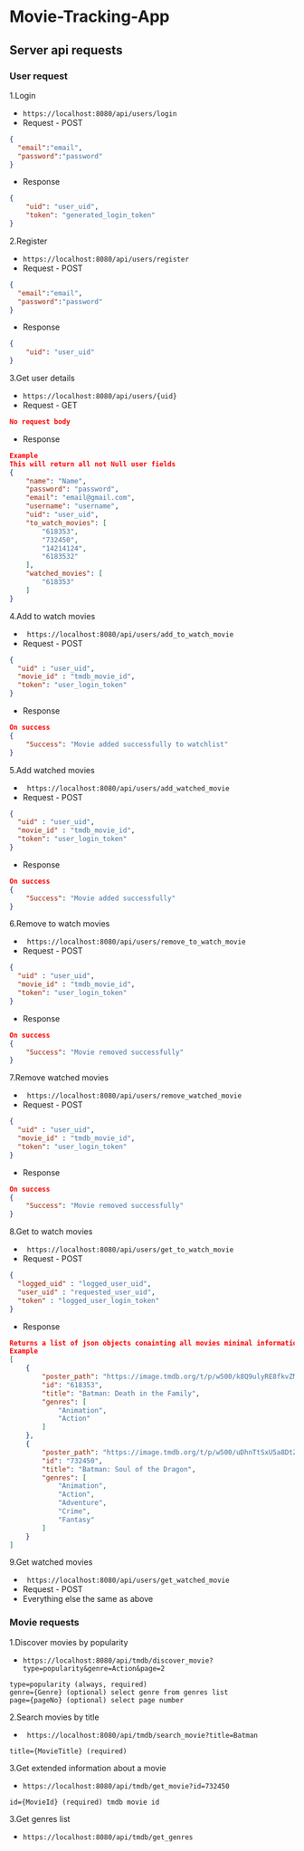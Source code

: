 # Movie-Tracking-App

## Server api requests

### User request 

1.Login<br/>
- ``` https://localhost:8080/api/users/login ``` <br/>
- Request - POST<br/>
```json
{
  "email":"email",
  "password":"password"
}
```
- Response
```json
{
    "uid": "user_uid",
    "token": "generated_login_token"
}
```

2.Register<br/>
- ``` https://localhost:8080/api/users/register ``` <br/>
- Request - POST<br/>
```json
{
  "email":"email",
  "password":"password"
}
```
- Response
```json
{
    "uid": "user_uid"
}
```

3.Get user details<br/>
- ``` https://localhost:8080/api/users/{uid} ``` <br/>
- Request - GET<br/>
```json
No request body
```
- Response
```json
Example
This will return all not Null user fields
{
    "name": "Name",
    "password": "password",
    "email": "email@gmail.com",
    "username": "username",
    "uid": "user_uid",
    "to_watch_movies": [
        "618353",
        "732450",
        "14214124",
        "6183532"
    ],
    "watched_movies": [
        "618353"
    ]
}
```
4.Add to watch movies<br/>
- ``` https://localhost:8080/api/users/add_to_watch_movie``` <br/>
- Request - POST<br/>
```json
{
  "uid" : "user_uid",
  "movie_id" : "tmdb_movie_id",
  "token": "user_login_token"
}
```
- Response
```json
On success
{
    "Success": "Movie added successfully to watchlist"
}
```
5.Add watched movies<br/>
- ``` https://localhost:8080/api/users/add_watched_movie``` <br/>
- Request - POST<br/>
```json
{
  "uid" : "user_uid",
  "movie_id" : "tmdb_movie_id",
  "token": "user_login_token"
}
```
- Response
```json
On success
{
    "Success": "Movie added successfully"
}
```
6.Remove to watch movies<br/>
- ``` https://localhost:8080/api/users/remove_to_watch_movie``` <br/>
- Request - POST<br/>
```json
{
  "uid" : "user_uid",
  "movie_id" : "tmdb_movie_id",
  "token": "user_login_token"
}
```
- Response
```json
On success
{
    "Success": "Movie removed successfully"
}
```
7.Remove watched movies<br/>
- ``` https://localhost:8080/api/users/remove_watched_movie``` <br/>
- Request - POST<br/>
```json
{
  "uid" : "user_uid",
  "movie_id" : "tmdb_movie_id",
  "token": "user_login_token"
}
```
- Response
```json
On success
{
    "Success": "Movie removed successfully"
}
```
8.Get to watch movies<br/>
- ``` https://localhost:8080/api/users/get_to_watch_movie``` <br/>
- Request - POST<br/>
```json
{
  "logged_uid" : "logged_user_uid",
  "user_uid" : "requested_user_uid",
  "token" : "logged_user_login_token"
}
```
- Response
```json
Returns a list of json objects conainting all movies minimal information
Example
[
    {
        "poster_path": "https://image.tmdb.org/t/p/w500/k8Q9ulyRE8fkvZMkAM9LPYMKctb.jpg",
        "id": "618353",
        "title": "Batman: Death in the Family",
        "genres": [
            "Animation",
            "Action"
        ]
    },
    {
        "poster_path": "https://image.tmdb.org/t/p/w500/uDhnTtSxU5a8DtZdbbin3aZmkmU.jpg",
        "id": "732450",
        "title": "Batman: Soul of the Dragon",
        "genres": [
            "Animation",
            "Action",
            "Adventure",
            "Crime",
            "Fantasy"
        ]
    }
]
```
9.Get watched movies<br/>
- ``` https://localhost:8080/api/users/get_watched_movie``` <br/>
- Request - POST<br/>
- Everything else the same as above

### Movie requests
1.Discover movies by popularity
- ``` https://localhost:8080/api/tmdb/discover_movie?type=popularity&genre=Action&page=2 ``` <br/>
``` 
type=popularity (always, required)
genre={Genre} (optional) select genre from genres list
page={pageNo} (optional) select page number
```
2.Search movies by title
- ``` https://localhost:8080/api/tmdb/search_movie?title=Batman``` <br/>
``` 
title={MovieTitle} (required)
```
3.Get extended information about a movie
- ```https://localhost:8080/api/tmdb/get_movie?id=732450 ```<br/>
```
id={MovieId} (required) tmdb movie id
```
3.Get genres list
- ```https://localhost:8080/api/tmdb/get_genres```<br/>
